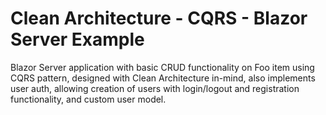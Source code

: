 # Clean Architecture - CQRS - Blazor Server Example
 
Blazor Server application with basic CRUD functionality on Foo item using CQRS pattern, designed with Clean Architecture in-mind, also implements user auth, allowing creation of users with login/logout and registration functionality, and custom user model. 
